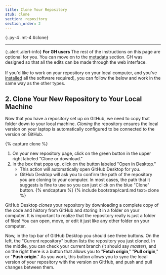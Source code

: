 ```yaml
---
title: Clone Your Repository
stub: clone
section: repository
section_order: 2
---
```


{:.py-4 .mt-4 #clone}
***

{:.alert .alert-info}
**For GH users** The rest of the instructions on this page are optional for you. You can move on to the [metadata](metadata.html) section. GH was designed so that all the edits can be made through the web interface. <br><br>If you'd like to work on your repository on your local computer, and you've [installed](software.html) all the software required), you can follow the below and work in the same way as the other types.   

## 2. Clone Your New Repository to Your Local Machine

Now that you have a repository set up on GitHub, we need to copy that folder down to your local machine. 
*Cloning* the repository ensures the local version on your laptop is automatically configured to be connected to the version on GitHub.

{% capture clone %}
1. On your new repository page, click on the green button in the upper right labeled "Clone or download."
2. In the box that pops up, click on the button labeled "Open in Desktop." 
    - This action will automatically open GitHub Desktop for you. 
    - GitHub Desktop will ask you to confirm the path of the repository you are cloning to your computer. In most cases, the path that it suggests is fine to use so you can just click on the blue "Clone" button.
{% endcapture %}
{% include bootstrap/card.md text=clone %}

GitHub Desktop *clones* your repository by downloading a complete copy of the code and history from GitHub and storing it in a folder on your computer.
It is important to realize that the repository really is just a folder of files!
You can open, move, or edit it just like any other folder on your computer.

Now, in the top bar of GitHub Desktop you should see three buttons. 
On the left, the "Current repository" button lists the repository  you just cloned. 
In the middle, you can check your current branch (it should say *master*), and on the right there is a button that allows you to "**Fetch origin**," "**Pull origin**," or "**Push origin**." 
As you work, this button allows you to sync the local version of your repository with the version on GitHub, and push and pull changes between them.
